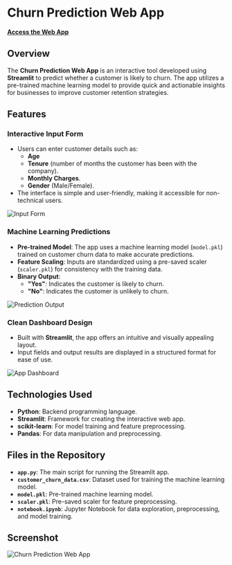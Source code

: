 # Churn Prediction Web App

[**Access the Web App**](https://ml-churn-predictor-hazzasw.streamlit.app/)

## Overview
The **Churn Prediction Web App** is an interactive tool developed using **Streamlit** to predict whether a customer is likely to churn. The app utilizes a pre-trained machine learning model to provide quick and actionable insights for businesses to improve customer retention strategies.

## Features

### **Interactive Input Form**
- Users can enter customer details such as:
  - **Age**
  - **Tenure** (number of months the customer has been with the company).
  - **Monthly Charges**.
  - **Gender** (Male/Female).
- The interface is simple and user-friendly, making it accessible for non-technical users.

![Input Form](images/input_form.png)

### **Machine Learning Predictions**
- **Pre-trained Model**: The app uses a machine learning model (`model.pkl`) trained on customer churn data to make accurate predictions.
- **Feature Scaling**: Inputs are standardized using a pre-saved scaler (`scaler.pkl`) for consistency with the training data.
- **Binary Output**:
  - **"Yes"**: Indicates the customer is likely to churn.
  - **"No"**: Indicates the customer is unlikely to churn.

![Prediction Output](images/prediction_output.png)

### **Clean Dashboard Design**
- Built with **Streamlit**, the app offers an intuitive and visually appealing layout.
- Input fields and output results are displayed in a structured format for ease of use.

![App Dashboard](images/app_dashboard.png)

## Technologies Used
- **Python**: Backend programming language.
- **Streamlit**: Framework for creating the interactive web app.
- **scikit-learn**: For model training and feature preprocessing.
- **Pandas**: For data manipulation and preprocessing.

## Files in the Repository
- **`app.py`**: The main script for running the Streamlit app.
- **`customer_churn_data.csv`**: Dataset used for training the machine learning model.
- **`model.pkl`**: Pre-trained machine learning model.
- **`scaler.pkl`**: Pre-saved scaler for feature preprocessing.
- **`notebook.ipynb`**: Jupyter Notebook for data exploration, preprocessing, and model training.

## Screenshot
![Churn Prediction Web App](images/app_screenshot.png)
